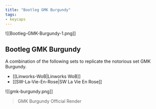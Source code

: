 ```yaml
---
title: "Bootleg GMK Burgundy"
tags:
- keycaps 
---
```



![[Bootleg-GMK-Burgundy-1.png]]
## Bootleg GMK Burgundy

A combination of the following sets to replicate the notorious set GMK Burgundy.
- [[Linworks-WoB|Linworks WoB]]
- [[SW-La-Vie-En-Rose|SW La Vie En Rose]]

![[gmk-burgundy.png]]
> GMK Burgundy Official Render